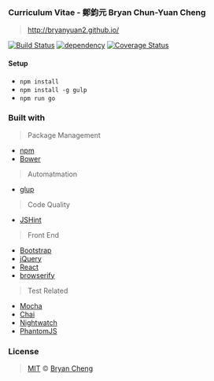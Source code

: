 ### Curriculum Vitae - 鄭鈞元 Bryan Chun-Yuan Cheng
>  http://bryanyuan2.github.io/
 
[![Build Status][build-status-badge]][build-status-link]
[![dependency][dependency-badge]][dependency-link]
[![Coverage Status](https://coveralls.io/repos/github/bryanyuan2/bryanyuan2.github.com/badge.svg?branch=master)](https://coveralls.io/github/bryanyuan2/bryanyuan2.github.com?branch=master)

#### Setup

- `npm install`
- `npm install -g gulp`
- `npm run go`

### Built with

> Package Management
- [npm](http://www.npmjs.com/)
- [Bower](http://bower.io/)

> Automatmation
- [glup](http://gulpjs.com/)

> Code Quality
- [JSHint](http://jshint.com/)

> Front End
- [Bootstrap](http://twitter.github.com/bootstrap/)
- [jQuery](http://jquery.com/)
- [React](http://facebook.github.io/react/)
- [browserify](http://browserify.org/)

> Test Related
- [Mocha](https://mochajs.org/)
- [Chai](http://chaijs.com/)
- [Nightwatch](http://nightwatchjs.org/)
- [PhantomJS](http://phantomjs.org/)


### License

>  [MIT](http://opensource.org/licenses/MIT) © [Bryan Cheng](http://bryanyuan2.github.io)


[build-status-badge]: https://travis-ci.org/bryanyuan2/bryanyuan2.github.com.svg
[build-status-link]: https://travis-ci.org/bryanyuan2/bryanyuan2.github.com

[dependency-badge]: https://david-dm.org/bryanyuan2/bryanyuan2.github.com.svg
[dependency-link]: https://david-dm.org/bryanyuan2/bryanyuan2.github.com